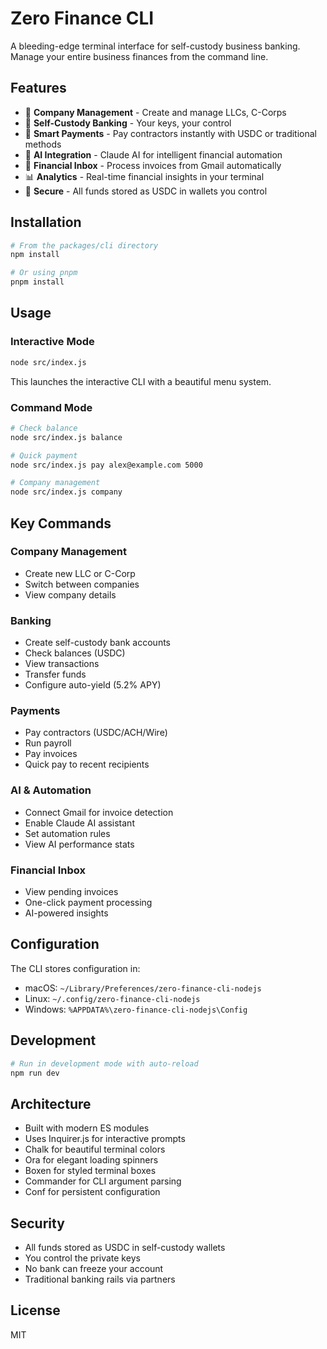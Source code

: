 # Zero Finance CLI

A bleeding-edge terminal interface for self-custody business banking. Manage your entire business finances from the command line.

## Features

- 🏢 **Company Management** - Create and manage LLCs, C-Corps
- 🏦 **Self-Custody Banking** - Your keys, your control
- 💸 **Smart Payments** - Pay contractors instantly with USDC or traditional methods
- 🤖 **AI Integration** - Claude AI for intelligent financial automation
- 📧 **Financial Inbox** - Process invoices from Gmail automatically
- 📊 **Analytics** - Real-time financial insights in your terminal
- 🔐 **Secure** - All funds stored as USDC in wallets you control

## Installation

```bash
# From the packages/cli directory
npm install

# Or using pnpm
pnpm install
```

## Usage

### Interactive Mode

```bash
node src/index.js
```

This launches the interactive CLI with a beautiful menu system.

### Command Mode

```bash
# Check balance
node src/index.js balance

# Quick payment
node src/index.js pay alex@example.com 5000

# Company management
node src/index.js company
```

## Key Commands

### Company Management
- Create new LLC or C-Corp
- Switch between companies
- View company details

### Banking
- Create self-custody bank accounts
- Check balances (USDC)
- View transactions
- Transfer funds
- Configure auto-yield (5.2% APY)

### Payments
- Pay contractors (USDC/ACH/Wire)
- Run payroll
- Pay invoices
- Quick pay to recent recipients

### AI & Automation
- Connect Gmail for invoice detection
- Enable Claude AI assistant
- Set automation rules
- View AI performance stats

### Financial Inbox
- View pending invoices
- One-click payment processing
- AI-powered insights

## Configuration

The CLI stores configuration in:
- macOS: `~/Library/Preferences/zero-finance-cli-nodejs`
- Linux: `~/.config/zero-finance-cli-nodejs`
- Windows: `%APPDATA%\zero-finance-cli-nodejs\Config`

## Development

```bash
# Run in development mode with auto-reload
npm run dev
```

## Architecture

- Built with modern ES modules
- Uses Inquirer.js for interactive prompts
- Chalk for beautiful terminal colors
- Ora for elegant loading spinners
- Boxen for styled terminal boxes
- Commander for CLI argument parsing
- Conf for persistent configuration

## Security

- All funds stored as USDC in self-custody wallets
- You control the private keys
- No bank can freeze your account
- Traditional banking rails via partners

## License

MIT